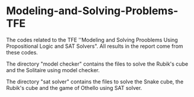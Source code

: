 # Modeling-and-Solving-Problems-TFE
The codes related to the TFE ''Modeling and Solving Prooblems Using Propositional Logic and SAT Solvers". All results in the report come from these codes. 

The directory "model checker" contains the files to solve the Rubik's cube and the Solitaire using model checker.

The directory "sat solver" contains the files to solve the Snake cube, the Rubik's cube and the game of Othello using SAT solver.
